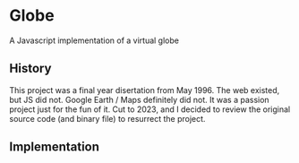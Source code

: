# Globe
A Javascript implementation of a virtual globe
## History
This project was a final year disertation from May 1996. The web existed, but JS did not. Google Earth / Maps definitely did not.
It was a passion project just for the fun of it. Cut to 2023, and I decided to review the original source code (and binary file) to resurrect the project.
## Implementation

